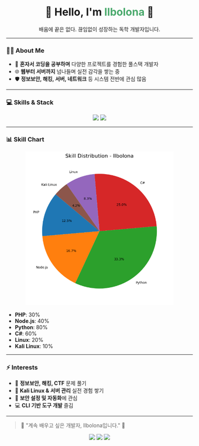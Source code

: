 <h1 align="center">🎯 Hello, I'm <span style="color:#4aa96c;">Ilbolona</span> 👋</h1>

<p align="center">배움에 끝은 없다. 끊임없이 성장하는 독학 개발자입니다.</p>

---

### 🧑‍💻 About Me

- 🌱 **혼자서 코딩을 공부하며** 다양한 프로젝트를 경험한 풀스택 개발자
- 🌐 **웹부터 서버까지** 넘나들며 실전 감각을 쌓는 중
- 🛡️ **정보보안, 해킹, 서버, 네트워크** 등 시스템 전반에 관심 많음

---

### 💻 Skills & Stack

<p align="center">
  <img src="https://github-readme-stats.vercel.app/api/top-langs/?username=Ilbolona&layout=compact&theme=radical" height="150"/>
  <img src="https://github-readme-stats.vercel.app/api?username=Ilbolona&show_icons=true&theme=radical" height="150"/>
</p>

---

### 📊 Skill Chart

<p align="center">
  <img src="./skill_pie_chart.png" width="400" alt="Ilbolona's Skill Chart">
</p>

- **PHP**: 30%  
- **Node.js**: 40%  
- **Python**: 80%  
- **C#**: 60%  
- **Linux**: 20%  
- **Kali Linux**: 10%  

---

### ⚡ Interests

- 🧠 **정보보안, 해킹, CTF** 문제 풀기
- 🐧 **Kali Linux & 서버 관리** 실전 경험 쌓기
- 🔐 **보안 설정 및 자동화**에 관심
- 💻 **CLI 기반 도구 개발** 즐김

---

> 💬 "계속 배우고 싶은 개발자, Ilbolona입니다." 🌱

<p align="center">
  <img src="https://img.shields.io/badge/Linux-Terminal-informational?logo=linux" />
  <img src="https://img.shields.io/badge/Kali-Linux-blue?logo=kali-linux&logoColor=white" />
  <img src="https://img.shields.io/badge/Python-Developer-yellow?logo=python" />
</p>
